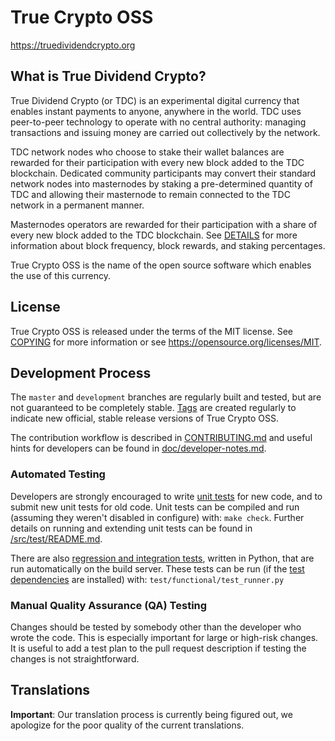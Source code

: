 True Crypto OSS
=====================

https://truedividendcrypto.org

What is True Dividend Crypto?
-----------------------------

True Dividend Crypto (or TDC) is an experimental digital currency that enables
instant payments to anyone, anywhere in the world. TDC uses peer-to-peer technology
to operate with no central authority: managing transactions and issuing money are carried
out collectively by the network.

TDC network nodes who choose to stake their wallet balances are rewarded for their participation
with every new block added to the TDC blockchain. Dedicated community participants may convert
their standard network nodes into masternodes by staking a pre-determined quantity of TDC and
allowing their masternode to remain connected to the TDC network in a permanent manner.

Masternodes operators are rewarded for their participation with a share of every new block added
to the TDC blockchain. See [DETAILS](DETAILS.md) for more information about block frequency,
block rewards, and staking percentages.

True Crypto OSS is the name of the open source software which enables the use of this currency.

License
-------

True Crypto OSS is released under the terms of the MIT license. See [COPYING](COPYING) for more
information or see https://opensource.org/licenses/MIT.

Development Process
-------------------

The `master` and `development` branches are regularly built and tested, but are not guaranteed to be
completely stable. [Tags](https://github.com/truedividendcrypto/truecrypto-oss/tags) are created
regularly to indicate new official, stable release versions of True Crypto OSS.

The contribution workflow is described in [CONTRIBUTING.md](CONTRIBUTING.md)
and useful hints for developers can be found in [doc/developer-notes.md](doc/developer-notes.md).

### Automated Testing

Developers are strongly encouraged to write [unit tests](src/test/README.md) for new code, and to
submit new unit tests for old code. Unit tests can be compiled and run
(assuming they weren't disabled in configure) with: `make check`. Further details on running
and extending unit tests can be found in [/src/test/README.md](/src/test/README.md).

There are also [regression and integration tests](/test), written
in Python, that are run automatically on the build server.
These tests can be run (if the [test dependencies](/test) are installed) with: `test/functional/test_runner.py`

### Manual Quality Assurance (QA) Testing

Changes should be tested by somebody other than the developer who wrote the
code. This is especially important for large or high-risk changes. It is useful
to add a test plan to the pull request description if testing the changes is
not straightforward.

Translations
------------

**Important**: Our translation process is currently being figured out, we apologize for the poor quality of the current translations.

